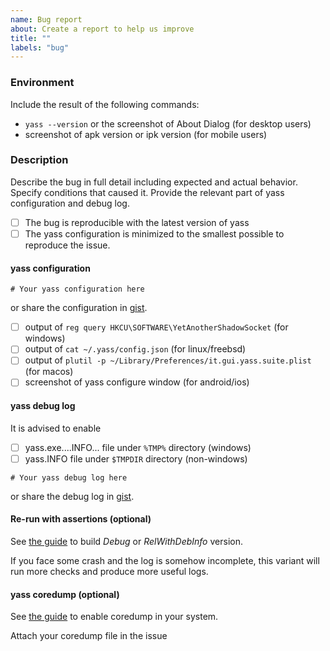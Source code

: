 ```yaml
---
name: Bug report
about: Create a report to help us improve
title: ""
labels: "bug"
---
```


### Environment

Include the result of the following commands:
  - `yass --version` or the screenshot of About Dialog (for desktop users)
  - screenshot of apk version or ipk version (for mobile users)

### Description

Describe the bug in full detail including expected and actual behavior.
Specify conditions that caused it. Provide the relevant part of yass
configuration and debug log.

- [ ] The bug is reproducible with the latest version of yass
- [ ] The yass configuration is minimized to the smallest possible
to reproduce the issue.

#### yass configuration

```
# Your yass configuration here
```
or share the configuration in [gist](https://gist.github.com/).

- [ ] output of `reg query HKCU\SOFTWARE\YetAnotherShadowSocket` (for windows)
- [ ] output of `cat ~/.yass/config.json` (for linux/freebsd)
- [ ] output of `plutil -p ~/Library/Preferences/it.gui.yass.suite.plist` (for macos)
- [ ] screenshot of yass configure window (for android/ios)

#### yass debug log

It is advised to enable

- [ ] yass.exe....INFO... file under `%TMP%` directory (windows)
- [ ] yass.INFO file under `$TMPDIR` directory (non-windows)
```
# Your yass debug log here
```
or share the debug log in [gist](https://gist.github.com/).

#### Re-run with assertions (optional)

See [the guide](https://github.com/Chilledheart/yass/blob/develop/BUILDING.md) to build *Debug* or *RelWithDebInfo* version.

If you face some crash and the log is somehow incomplete, this variant will run more checks and produce more useful logs.

#### yass coredump (optional)

See [the guide](https://github.com/Chilledheart/yass/wiki/Debug-Guide#check-coredump) to enable coredump in your system.

Attach your coredump file in the issue
